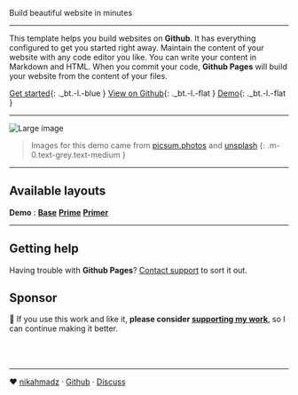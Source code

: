 <p class="hero">Build <span class="text-red">beautiful website</span> in minutes</p>

***

This template helps you build websites on <b>Github</b>.
It has everything configured to get you started right away.
Maintain the content of your website with any code editor you like.
You can write your content in Markdown and HTML.
When you commit your code, <b>Github Pages</b> will build your website from the content of your files.

[Get started][start]{: ._bt.-l.-blue }
[View on Github][github]{: ._bt.-l.-flat }
[Demo][demo]{: ._bt.-l.-flat }

[intro]: https://nikahmadz.github.io/pages/ "Introduction to Pages"
[start]: https://github.com/nikahmadz/pages/-/get-started "Find out how you can use this template to build websites"
[demo]:  #demo "View live demo"

***

<p><img src="https://picsum.photos/id/1039/1024/368" alt="Large image" class="width-full centered"></p>

> Images for this demo came from [picsum.photos](https://picsum.photos/) and [unsplash](https://unsplash.com)
{: .m-0.text-grey.text-medium }

***

## <span id="demo">Available layouts</span>

**Demo** :
**[Base](//nikahmadz.github.io/pages/demo/base)**
**[Prime](//nikahmadz.github.io/pages/demo/prime)**
**[Primer](//nikahmadz.github.io/pages/demo/primer)**

***

## Getting help

Having trouble with **Github Pages**?
[Contact support](https://support.github.com/contact) to sort it out.

## Sponsor

🌱 If you use this work and like it, **please consider [supporting my work][pay]**, so I can continue making it better.

[pay]: https://nikahmadz.github.io/#!pay "See payment options"


<div style="margin-top:4rem"></div>

***

❤️ [nikahmadz][] &middot; [Github][github] &middot; [Discuss][discuss]

[nikahmadz]: https://nikahmadz.github.io "Go to nikahmadz.github.io"
[github]:    https://github.com/nikahmadz/pages "View source on Github"
[discuss]:   https://github.com/nikahmadz/pages/discussions "Lets discuss about Pages"
